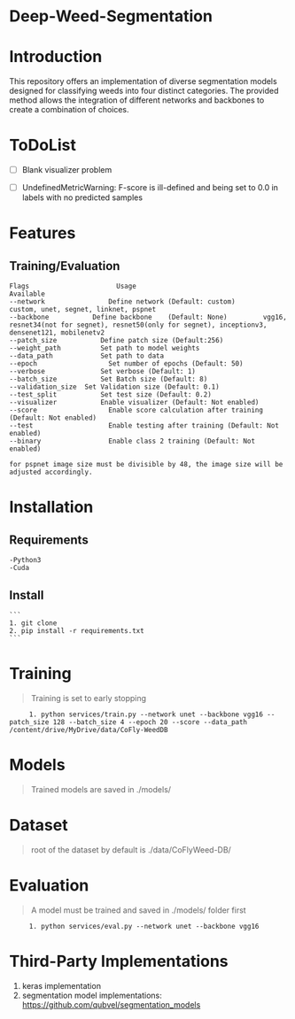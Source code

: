 # Deep-Weed-Segmentation

# Introduction
This repository offers an implementation of diverse segmentation models designed for classifying weeds into four distinct categories. The provided method allows the integration of different networks and backbones to create a combination of choices.

# ToDoList
  - [ ] Blank visualizer problem
  - [ ] UndefinedMetricWarning: F-score is ill-defined and being set to 0.0 in labels with no predicted samples


# Features

  ## Training/Evaluation
```
Flags				       Usage										            Available
--network			     Define network (Default: custom)			custom, unet, segnet, linknet, pspnet
--backbone		     Define backbone	(Default: None)			vgg16, resnet34(not for segnet), resnet50(only for segnet), inceptionv3,                                                                    densenet121, mobilenetv2
--patch_size		   Define patch size (Default:256)
--weight_path		   Set path to model weights
--data_path 		   Set path to data
--epoch				     Set number of epochs (Default: 50)
--verbose 			   Set verbose (Default: 1)
--batch_size		   Set Batch size (Default: 8)
--validation_size  Set Validation size (Default: 0.1)
--test_split		   Set test size (Default: 0.2)
--visualizer		   Enable visualizer (Default: Not enabled)
--score				     Enable score calculation after training (Default: Not enabled)
--test				     Enable testing after training (Default: Not enabled)
--binary			     Enable class 2 training (Default: Not enabled)

for pspnet image size must be divisible by 48, the image size will be adjusted accordingly.
```
# Installation
  ## Requirements
    -Python3
    -Cuda

  ## Install
    ```
    1. git clone
    2. pip install -r requirements.txt 
    ```
# Training 

  > Training is set to early stopping
 ```
      1. python services/train.py --network unet --backbone vgg16 --patch_size 128 --batch_size 4 --epoch 20 --score --data_path /content/drive/MyDrive/data/CoFly-WeedDB 
 ```
# Models

  > Trained models are saved in ./models/

# Dataset

  > root of the dataset by default is ./data/CoFlyWeed-DB/

# Evaluation

 > A model must be trained and saved in ./models/ folder first
 ```
      1. python services/eval.py --network unet --backbone vgg16
 ```

# Third-Party Implementations
 1. keras implementation
 2. segmentation model implementations: https://github.com/qubvel/segmentation_models

